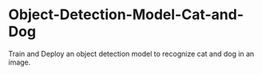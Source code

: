 # Object-Detection-Model-Cat-and-Dog
Train and Deploy an object detection model to recognize cat and dog in an image.
